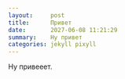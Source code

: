 ```yaml
---
layout:     post
title:      Привет
date:       2027-06-08 11:21:29
summary:    Ну привет
categories: jekyll pixyll
---
```


Ну привееет.
